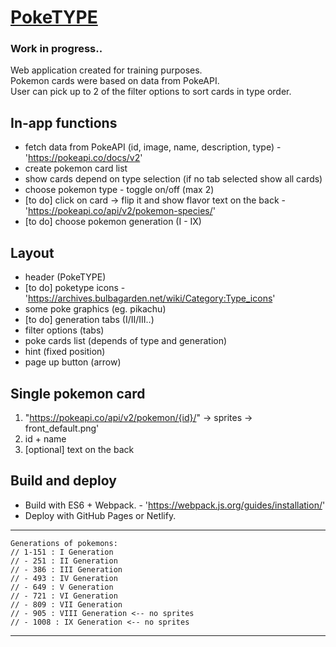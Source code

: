 # [PokeTYPE](https://poke-type.netlify.app)

### Work in progress..

Web application created for training purposes.<br>
Pokemon cards were based on data from PokeAPI.<br>
User can pick up to 2 of the filter options to sort cards in type order.

## In-app functions
+ fetch data from PokeAPI (id, image, name, description, type) - 'https://pokeapi.co/docs/v2'
+ create pokemon card list
+ show cards depend on type selection (if no tab selected show all cards)
+ choose pokemon type - toggle on/off (max 2)
+ [to do] click on card -> flip it and show flavor text on the back - 'https://pokeapi.co/api/v2/pokemon-species/'
+ [to do] choose pokemon generation (I - IX)

## Layout
- header (PokeTYPE)
- [to do] poketype icons - 'https://archives.bulbagarden.net/wiki/Category:Type_icons'
- some poke graphics (eg. pikachu)
- [to do] generation tabs (I/II/III..)
- filter options (tabs)
- poke cards list (depends of type and generation)
- hint (fixed position)
- page up button (arrow)

## Single pokemon card
1. "https://pokeapi.co/api/v2/pokemon/{id}/" -> sprites -> front_default.png'
2. id + name
3. [optional] text on the back

## Build and deploy

- Build with ES6 + Webpack. - 'https://webpack.js.org/guides/installation/'
- Deploy with GitHub Pages or Netlify.

---
    Generations of pokemons:
    // 1-151 : I Generation
    // - 251 : II Generation
    // - 386 : III Generation
    // - 493 : IV Generation
    // - 649 : V Generation
    // - 721 : VI Generation
    // - 809 : VII Generation 
    // - 905 : VIII Generation <-- no sprites
    // - 1008 : IX Generation <-- no sprites
---